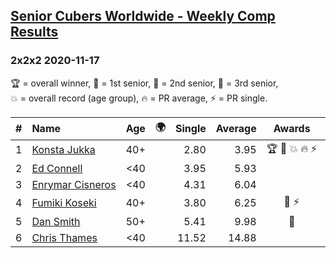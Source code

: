 <style>table {white-space: nowrap;}</style>
<link rel="stylesheet" type="text/css" href="/scw-comp/css/flags.css" />

## [Senior Cubers Worldwide - Weekly Comp Results](/scw-comp/results/)
### 2x2x2 2020-11-17

<span style="white-space: nowrap;">🏆 = overall winner</span>, <span style="white-space: nowrap;">🥇 = 1st senior</span>, <span style="white-space: nowrap;">🥈 = 2nd senior</span>, <span style="white-space: nowrap;">🥉 = 3rd senior</span>, <span style="white-space: nowrap;">💥 = overall record (age group)</span>, <span style="white-space: nowrap;">🔥 = PR average</span>, <span style="white-space: nowrap;">⚡ = PR single</span>.

| # | Name | Age | 🌍 | Single | Average | Awards | Solve 1 | Solve 2 | Solve 3 | Solve 4 | Solve 5 | Video |
| :--: | :-- | :--: | :--: | --: | --: | :--: | --: | --: | --: | --: | --: | :-- |
| 1 | [Konsta Jukka](../../persons/konsta_jukka/222.md) | 40+ | <i class="flag flag-FI" /> | 2.80 | 3.95 | 🏆 🥇 💥 🔥 ⚡ | 3.99 | 2.80 | 3.18 | 4.67 | 4.95 | [Desktop](https://www.facebook.com/events/770207250227350/permalink/774783456436396) / [Mobile](https://m.facebook.com/events/770207250227350?view=permalink&id=774783456436396) |
| 2 | [Ed Connell](../../persons/ed_connell/222.md) | <40 | <i class="flag flag-IE" /> | 3.95 | 5.93 |  | 3.95 | 6.53 | 10.63 | 5.28 | 5.98 | [Desktop](https://www.facebook.com/events/770207250227350/permalink/774131756501566) / [Mobile](https://m.facebook.com/events/770207250227350?view=permalink&id=774131756501566) |
| 3 | [Enrymar Cisneros](../../persons/enrymar_cisneros/222.md) | <40 | <i class="flag flag-VE" /> | 4.31 | 6.04 |  | 4.31 | 5.02 | 6.17 | 7.20 | 6.93 | [Desktop](https://www.facebook.com/events/770207250227350/permalink/775087816405960) / [Mobile](https://m.facebook.com/events/770207250227350?view=permalink&id=775087816405960) |
| 4 | [Fumiki Koseki](../../persons/fumiki_koseki/222.md) | 40+ | <i class="flag flag-JP" /> | 3.80 | 6.25 | 🥈 ⚡ | 3.80 | 4.96 | 8.32 | 7.69 | 6.09 | [Desktop](https://www.facebook.com/events/770207250227350/permalink/773965489851526) / [Mobile](https://m.facebook.com/events/770207250227350?view=permalink&id=773965489851526) |
| 5 | [Dan Smith](../../persons/dan_smith/222.md) | 50+ | <i class="flag flag-US" /> | 5.41 | 9.98 | 🥉 | 5.41 | 7.92 | 11.25 | 10.76 | 11.36 | [Desktop](https://www.facebook.com/events/770207250227350/permalink/774383689809706) / [Mobile](https://m.facebook.com/events/770207250227350?view=permalink&id=774383689809706) |
| 6 | [Chris Thames](../../persons/chris_thames/222.md) | <40 | <i class="flag flag-US" /> | 11.52 | 14.88 |  | 12.30 | 17.73 | 16.22 | 16.11 | 11.52 | [Desktop](https://www.facebook.com/events/770207250227350/permalink/774378886476853) / [Mobile](https://m.facebook.com/events/770207250227350?view=permalink&id=774378886476853) |

<!-- Global site tag (gtag.js) - Google Analytics -->
<script async src="https://www.googletagmanager.com/gtag/js?id=UA-86348435-3"></script>
<script>window.dataLayer = window.dataLayer || []; function gtag() {dataLayer.push(arguments);} gtag('js', new Date()); gtag('config', 'UA-86348435-3');</script>
